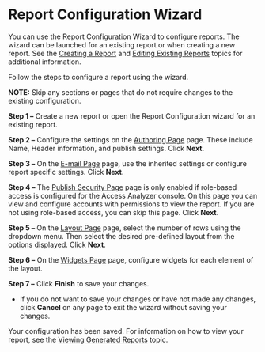# Report Configuration Wizard

You can use the Report Configuration Wizard to configure reports. The wizard can be launched for an existing report or when creating a new report. See the [Creating a Report](/docs/product_docs/accessanalyzer/accessanalyzer/enterpriseauditor/admin/report/create.md) and [Editing Existing Reports](/docs/product_docs/accessanalyzer/accessanalyzer/enterpriseauditor/admin/report/edit.md) topics for additional information.

Follow the steps to configure a report using the wizard.

__NOTE:__ Skip any sections or pages that do not require changes to the existing configuration.

__Step 1 –__ Create a new report or open the Report Configuration wizard for an existing report.

__Step 2 –__ Configure the settings on the [Authoring Page](/docs/product_docs/accessanalyzer/accessanalyzer/enterpriseauditor/admin/report/wizard/authoring.md) page. These include Name, Header information, and publish settings. Click __Next__.

__Step 3 –__ On the [E-mail Page](/docs/product_docs/accessanalyzer/accessanalyzer/enterpriseauditor/admin/report/wizard/email.md) page, use the inherited settings or configure report specific settings. Click __Next__.

__Step 4 –__ The [Publish Security Page](/docs/product_docs/accessanalyzer/accessanalyzer/enterpriseauditor/admin/report/wizard/publishsecurity.md) page is only enabled if role-based access is configured for the Access Analyzer console. On this page you can view and configure accounts with permissions to view the report. If you are not using role-based access, you can skip this page. Click __Next__.

__Step 5 –__ On the [Layout Page](/docs/product_docs/accessanalyzer/accessanalyzer/enterpriseauditor/admin/report/wizard/layout.md) page, select the number of rows using the dropdown menu. Then select the desired pre-defined layout from the options displayed. Click __Next__.

__Step 6 –__ On the [Widgets Page](/docs/product_docs/accessanalyzer/accessanalyzer/enterpriseauditor/admin/report/wizard/widgets.md) page, configure widgets for each element of the layout.

__Step 7 –__ Click __Finish__ to save your changes.

- If you do not want to save your changes or have not made any changes, click __Cancel__ on any page to exit the wizard without saving your changes.

Your configuration has been saved. For information on how to view your report, see the [Viewing Generated Reports](/docs/product_docs/accessanalyzer/accessanalyzer/enterpriseauditor/admin/report/view.md) topic.
